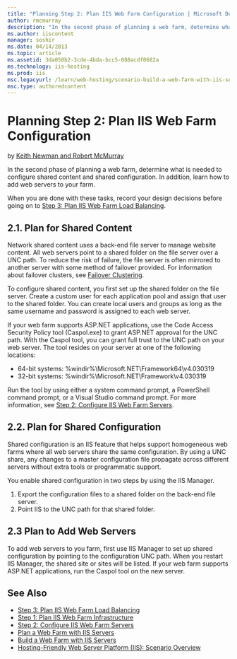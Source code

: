 ```yaml
---
title: "Planning Step 2: Plan IIS Web Farm Configuration | Microsoft Docs"
author: rmcmurray
description: "In the second phase of planning a web farm, determine what is needed to configure shared content and shared configuration. In addition, learn how to add web..."
ms.author: iiscontent
manager: soshir
ms.date: 04/14/2013
ms.topic: article
ms.assetid: 3da050b2-3cde-4bda-bcc5-088acdf0682a
ms.technology: iis-hosting
ms.prod: iis
msc.legacyurl: /learn/web-hosting/scenario-build-a-web-farm-with-iis-servers/planning-step-2-plan-iis-web-farm-configuration
msc.type: authoredcontent
---
```

Planning Step 2: Plan IIS Web Farm Configuration
====================
by [Keith Newman and Robert McMurray](https://github.com/rmcmurray)

In the second phase of planning a web farm, determine what is needed to configure shared content and shared configuration. In addition, learn how to add web servers to your farm.

When you are done with these tasks, record your design decisions before going on to [Step 3: Plan IIS Web Farm Load Balancing](planning-step-3-plan-iis-web-farm-load-balancing.md).

<a id="21"></a>
## 2.1. Plan for Shared Content

Network shared content uses a back-end file server to manage website content. All web servers point to a shared folder on the file server over a UNC path. To reduce the risk of failure, the file server is often mirrored to another server with some method of failover provided. For information about failover clusters, see [Failover Clustering](https://technet.microsoft.com/en-us/library/hh831579).

To configure shared content, you first set up the shared folder on the file server. Create a custom user for each application pool and assign that user to the shared folder. You can create local users and groups as long as the same username and password is assigned to each web server.

If your web farm supports ASP.NET applications, use the Code Access Security Policy tool (Caspol.exe) to grant ASP.NET approval for the UNC path. With the Caspol tool, you can grant full trust to the UNC path on your web server. The tool resides on your server at one of the following locations:

- 64-bit systems: %windir%\Microsoft.NET\Framework64\v4.030319
- 32-bit systems: %windir%\Microsoft.NET\Framework\v4.030319

Run the tool by using either a system command prompt, a PowerShell command prompt, or a Visual Studio command prompt. For more information, see [Step 2: Configure IIS Web Farm Servers](configuring-step-2-configure-iis-web-farm-servers.md).

<a id="22"></a>
## 2.2. Plan for Shared Configuration

Shared configuration is an IIS feature that helps support homogeneous web farms where all web servers share the same configuration. By using a UNC share, any changes to a master configuration file propagate across different servers without extra tools or programmatic support.

You enable shared configuration in two steps by using the IIS Manager.

1. Export the configuration files to a shared folder on the back-end file server.
2. Point IIS to the UNC path for that shared folder.

<a id="23"></a>
## 2.3 Plan to Add Web Servers

To add web servers to you farm, first use IIS Manager to set up shared configuration by pointing to the configuration UNC path. When you restart IIS Manager, the shared site or sites will be listed. If your web farm supports ASP.NET applications, run the Caspol tool on the new server.

## See Also

- [Step 3: Plan IIS Web Farm Load Balancing](planning-step-3-plan-iis-web-farm-load-balancing.md)
- [Step 1: Plan IIS Web Farm Infrastructure](planning-step-1-plan-iis-web-farm-infrastructure.md)
- [Step 2: Configure IIS Web Farm Servers](configuring-step-2-configure-iis-web-farm-servers.md)
- [Plan a Web Farm with IIS Servers](plan-a-web-farm-with-iis-servers.md)
- [Build a Web Farm with IIS Servers](overview-build-a-web-farm-with-iis-servers.md)
- [Hosting-Friendly Web Server Platform (IIS): Scenario Overview](../../get-started/introduction-to-iis/hosting-friendly-web-server-platform-iis-scenario-overview.md)